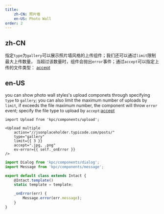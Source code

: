 ```yaml
---
title: 
    zh-CN: 照片墙
    en-US: Photo Wall
order: 2
---
```

## zh-CN

指定`type`为`gallery`可以展示照片墙风格的上传组件；我们还可以通过`limit`限制最大上传数量，
当超过该数量时，组件会抛出`error`事件；通过`accept`可以指定上传的文件类型：
[accept](https://developer.mozilla.org/en-US/docs/Web/HTML/Element/input#attr-accept)

## en-US

you can show photo wall styles's upload componets through specifying `type` to `gallery`; you can also limit the maximum number of uploads by `limit`, if exceeds the file maximum number, the component will throw `error` event; specify the file type to upload by `accept`:[accept](https://developer.mozilla.org/en-US/docs/Web/HTML/Element/input#attr-accept)

```vdt
import Upload from 'kpc/components/upload';

<Upload multiple
    action="//jsonplaceholder.typicode.com/posts/"
    type="gallery"
    limit={{ 3 }}
    accept=".jpg, .png"
    ev-error={{ self._onError }}
/>
```

```js
import Dialog from 'kpc/components/dialog';
import Message from 'kpc/components/message';

export default class extends Intact {
    @Intact.template()
    static template = template;

    _onError(err) {
        Message.error(err.message);
    }
}
```
